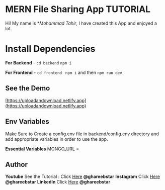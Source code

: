 # MERN File Sharing App TUTORIAL

Hi! My name is \*_Mohammad Tahir_, I have created this App and enjoyed a lot.

# Install Dependencies

**For Backend** - `cd backend` `npm i`

**For Frontend** - `cd frontend` ` npm i` and then `npm run dev`

## See the Demo

[https://uploadandownload.netlify.app](https://uploadandownload.netlify.app)

## Env Variables

Make Sure to Create a config.env file in backend/config.env directory and add appropriate variables in order to use the app.

**Essential Variables**
MONGO_URL =

## Author

**Youtube** See the Tutorial : Click [Here](https://www.youtube.com/@lastwishprogrammer) **@ghareebstar**
**Instagram** Click [Here](https://www.instagram.com/ghareebstar) **@ghareebstar**
**LinkedIn** Click [Here](https://in.linkedin.com/in/ghareebstar) **@ghareebstar**
